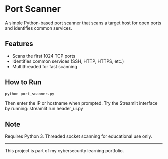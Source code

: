 # Port Scanner

A simple Python-based port scanner that scans a target host for open ports and identifies common services.

## Features
- Scans the first 1024 TCP ports
- Identifies common services (SSH, HTTP, HTTPS, etc.)
- Multithreaded for fast scanning

## How to Run
```bash
python port_scanner.py
```

Then enter the IP or hostname when prompted.
Try the Streamlit interface by running: streamlit run header_ui.py

## Note
Requires Python 3. Threaded socket scanning for educational use only.

---

This project is part of my cybersecurity learning portfolio.
